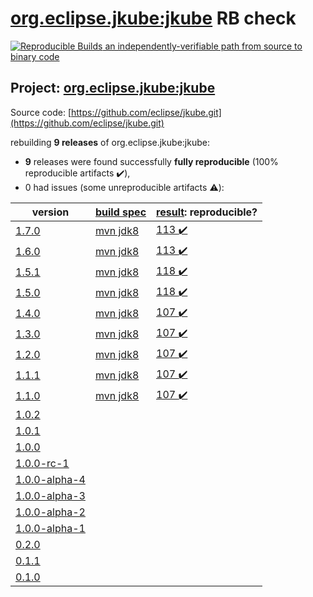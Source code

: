 [org.eclipse.jkube:jkube](https://search.maven.org/artifact/org.eclipse.jkube/jkube/) RB check
=======

[![Reproducible Builds](https://reproducible-builds.org/images/logos/rb.svg) an independently-verifiable path from source to binary code](https://reproducible-builds.org/)

## Project: [org.eclipse.jkube:jkube](https://search.maven.org/artifact/org.eclipse.jkube/jkube/)

Source code: [https://github.com/eclipse/jkube.git](https://github.com/eclipse/jkube.git)

rebuilding **9 releases** of org.eclipse.jkube:jkube:
- **9** releases were found successfully **fully reproducible** (100% reproducible artifacts :heavy_check_mark:),
- 0 had issues (some unreproducible artifacts :warning:):

| version | [build spec](BUILDSPEC.md) | [result](https://reproducible-builds.org/docs/jvm/): reproducible? |
| -- | --------- | ------ |
| [1.7.0](https://search.maven.org/artifact/org.eclipse.jkube/jkube/1.7.0/pom) | [mvn jdk8](jkube-1.7.0.buildspec) | [113 :heavy_check_mark: ](jkube-1.7.0.buildcompare) |
| [1.6.0](https://search.maven.org/artifact/org.eclipse.jkube/jkube/1.6.0/pom) | [mvn jdk8](jkube-1.6.0.buildspec) | [113 :heavy_check_mark: ](jkube-1.6.0.buildcompare) |
| [1.5.1](https://search.maven.org/artifact/org.eclipse.jkube/jkube/1.5.1/pom) | [mvn jdk8](jkube-1.5.1.buildspec) | [118 :heavy_check_mark: ](jkube-1.5.1.buildcompare) |
| [1.5.0](https://search.maven.org/artifact/org.eclipse.jkube/jkube/1.5.0/pom) | [mvn jdk8](jkube-1.5.0.buildspec) | [118 :heavy_check_mark: ](jkube-1.5.0.buildcompare) |
| [1.4.0](https://search.maven.org/artifact/org.eclipse.jkube/jkube/1.4.0/pom) | [mvn jdk8](jkube-1.4.0.buildspec) | [107 :heavy_check_mark: ](jkube-1.4.0.buildcompare) |
| [1.3.0](https://search.maven.org/artifact/org.eclipse.jkube/jkube/1.3.0/pom) | [mvn jdk8](jkube-1.3.0.buildspec) | [107 :heavy_check_mark: ](jkube-1.3.0.buildcompare) |
| [1.2.0](https://search.maven.org/artifact/org.eclipse.jkube/jkube/1.2.0/pom) | [mvn jdk8](jkube-1.2.0.buildspec) | [107 :heavy_check_mark: ](jkube-1.2.0.buildcompare) |
| [1.1.1](https://search.maven.org/artifact/org.eclipse.jkube/jkube/1.1.1/pom) | [mvn jdk8](jkube-1.1.1.buildspec) | [107 :heavy_check_mark: ](jkube-1.1.1.buildcompare) |
| [1.1.0](https://search.maven.org/artifact/org.eclipse.jkube/jkube/1.1.0/pom) | [mvn jdk8](jkube-1.1.0.buildspec) | [107 :heavy_check_mark: ](jkube-1.1.0.buildcompare) |
| [1.0.2](https://search.maven.org/artifact/org.eclipse.jkube/jkube/1.0.2/pom) | | |
| [1.0.1](https://search.maven.org/artifact/org.eclipse.jkube/jkube/1.0.1/pom) | | |
| [1.0.0](https://search.maven.org/artifact/org.eclipse.jkube/jkube/1.0.0/pom) | | |
| [1.0.0-rc-1](https://search.maven.org/artifact/org.eclipse.jkube/jkube/1.0.0-rc-1/pom) | | |
| [1.0.0-alpha-4](https://search.maven.org/artifact/org.eclipse.jkube/jkube/1.0.0-alpha-4/pom) | | |
| [1.0.0-alpha-3](https://search.maven.org/artifact/org.eclipse.jkube/jkube/1.0.0-alpha-3/pom) | | |
| [1.0.0-alpha-2](https://search.maven.org/artifact/org.eclipse.jkube/jkube/1.0.0-alpha-2/pom) | | |
| [1.0.0-alpha-1](https://search.maven.org/artifact/org.eclipse.jkube/jkube/1.0.0-alpha-1/pom) | | |
| [0.2.0](https://search.maven.org/artifact/org.eclipse.jkube/jkube/0.2.0/pom) | | |
| [0.1.1](https://search.maven.org/artifact/org.eclipse.jkube/jkube/0.1.1/pom) | | |
| [0.1.0](https://search.maven.org/artifact/org.eclipse.jkube/jkube/0.1.0/pom) | | |
